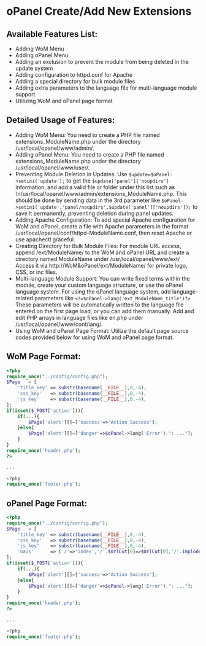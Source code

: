 # oPanel Create/Add New Extensions

## Available Features List:
* Adding WoM Menu
* Adding oPanel Menu
* Adding an exclusion to prevent the module from being deleted in the update system
* Adding configuration to httpd.conf for Apache
* Adding a special directory for bulk module files
* Adding extra parameters to the language file for multi-language module support
* Utilizing WoM and oPanel page format

## Detailed Usage of Features:
* Adding WoM Menu: You need to create a PHP file named extensions_ModuleName.php under the directory /usr/local/opanel/www/admin/.
* Adding oPanel Menu: You need to create a PHP file named extensions_ModuleName.php under the directory /usr/local/opanel/www/user/.
* Preventing Module Deletion in Updates: Use ```$update=$oPanel->setini('update');``` to get the ```$update['panel']['noupdirs']``` information, and add a valid file or folder under this list such as \n/usr/local/opanel/www/admin/extensions_ModuleName.php. This should be done by sending data in the 3rd parameter like ```$oPanel->setini('update','panel/noupdirs',$update['panel']['noupdirs']);``` to save it permanently, preventing deletion during panel updates.
* Adding Apache Configuration: To add special Apache configuration for WoM and oPanel, create a file with Apache parameters in the format /usr/local/opanel/conf/httpd-ModuleName.conf, then reset Apache or use apachectl graceful.
* Creating Directory for Bulk Module Files: For module URL access, append /ext/ModuleName/ to the WoM and oPanel URL and create a directory named ModuleName under /usr/local/opanel/www/ext/ Access it via http://WoM&oPanel/ext/ModuleName/ for private logo, CSS, or inc files.
* Multi-language Module Support: You can write fixed terms within the module, create your custom language structure, or use the oPanel language system. For using the oPanel language system, add language-related parameters like ```<?=$oPanel->lang('ext_ModuleName_title')?>``` These parameters will be automatically written to the language file entered on the first page load, or you can add them manually. Add and edit PHP arrays in language files like en.php under /usr/local/opanel/www/conf/lang/.
* Using WoM and oPanel Page Format: Utilize the default page source codes provided below for using WoM and oPanel page format.

## WoM Page Format:
```php
<?php
require_once("../config/config.php");
$Page	= [
	'title_key'	=> substr(basename(__FILE__),0,-4),
	'css_key'	=> substr(basename(__FILE__),0,-4),
	'js_key'	=> substr(basename(__FILE__),0,-4),
];
if(isset($_POST['action'])){
	if(...){
		$Page['alert'][]=['success'=>"Action Success"];
	}else{
		$Page['alert'][]=['danger'=>$oPanel->lang('Error').": ..."];
	}
}
require_once('header.php');
?>

...

<?php
require_once('footer.php');
```

## oPanel Page Format:
```php
<?php
require_once("../config/config.php");
$Page	= [
	'title_key'	=> substr(basename(__FILE__),0,-4),
	'css_key'	=> substr(basename(__FILE__),0,-4),
	'js_key'	=> substr(basename(__FILE__),0,-4),
	'navs'		=> ['/'=>'index','/'.$UrlCut[0]=>$UrlCut[0],'/'.implode('/',$UrlCut)=>implode('_',$UrlCut)]
];
if(isset($_POST['action'])){
	if(...){
		$Page['alert'][]=['success'=>"Action Success"];
	}else{
		$Page['alert'][]=['danger'=>$oPanel->lang('Error').": ..."];
	}
}
require_once('header.php');
?>

...

<?php
require_once('footer.php');
```

